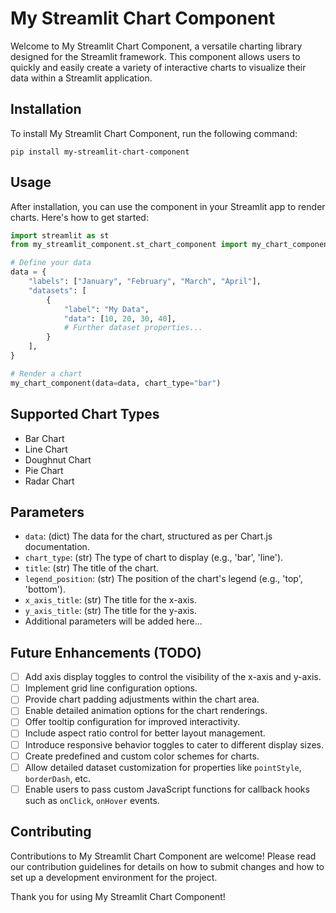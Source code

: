 
# My Streamlit Chart Component

Welcome to My Streamlit Chart Component, a versatile charting library designed for the Streamlit framework. This component allows users to quickly and easily create a variety of interactive charts to visualize their data within a Streamlit application.

## Installation

To install My Streamlit Chart Component, run the following command:

```
pip install my-streamlit-chart-component
```

## Usage

After installation, you can use the component in your Streamlit app to render charts. Here's how to get started:

```python
import streamlit as st
from my_streamlit_component.st_chart_component import my_chart_component

# Define your data
data = {
    "labels": ["January", "February", "March", "April"],
    "datasets": [
        {
            "label": "My Data",
            "data": [10, 20, 30, 40],
            # Further dataset properties...
        }
    ],
}

# Render a chart
my_chart_component(data=data, chart_type="bar")
```

## Supported Chart Types

- Bar Chart
- Line Chart
- Doughnut Chart
- Pie Chart
- Radar Chart

## Parameters

- `data`: (dict) The data for the chart, structured as per Chart.js documentation.
- `chart_type`: (str) The type of chart to display (e.g., 'bar', 'line').
- `title`: (str) The title of the chart.
- `legend_position`: (str) The position of the chart's legend (e.g., 'top', 'bottom').
- `x_axis_title`: (str) The title for the x-axis.
- `y_axis_title`: (str) The title for the y-axis.
- Additional parameters will be added here...

## Future Enhancements (TODO)

- [ ] Add axis display toggles to control the visibility of the x-axis and y-axis.
- [ ] Implement grid line configuration options.
- [ ] Provide chart padding adjustments within the chart area.
- [ ] Enable detailed animation options for the chart renderings.
- [ ] Offer tooltip configuration for improved interactivity.
- [ ] Include aspect ratio control for better layout management.
- [ ] Introduce responsive behavior toggles to cater to different display sizes.
- [ ] Create predefined and custom color schemes for charts.
- [ ] Allow detailed dataset customization for properties like `pointStyle`, `borderDash`, etc.
- [ ] Enable users to pass custom JavaScript functions for callback hooks such as `onClick`, `onHover` events.

## Contributing

Contributions to My Streamlit Chart Component are welcome! Please read our contribution guidelines for details on how to submit changes and how to set up a development environment for the project.

Thank you for using My Streamlit Chart Component!